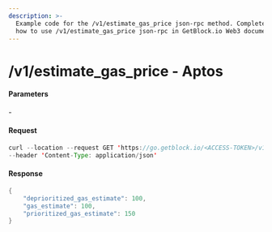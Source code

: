 ```yaml
---
description: >-
  Example code for the /v1/estimate_gas_price json-rpc method. Сomplete guide on
  how to use /v1/estimate_gas_price json-rpc in GetBlock.io Web3 documentation.
---
```


# /v1/estimate\_gas\_price - Aptos

#### Parameters

\-

#### Request

```java
curl --location --request GET 'https://go.getblock.io/<ACCESS-TOKEN>/v1/estimate_gas_price' \
--header 'Content-Type: application/json'
```

#### Response

```java
{
    "deprioritized_gas_estimate": 100,
    "gas_estimate": 100,
    "prioritized_gas_estimate": 150
}
```
